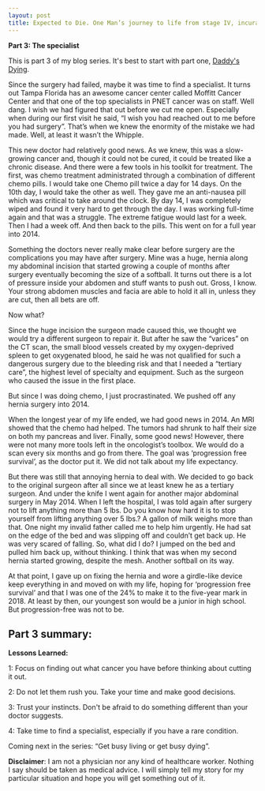 ```yaml
---
layout: post
title: Expected to Die. One Man’s journey to life from stage IV, incurable cancer
---
```


**Part 3: The specialist** 

This is part 3 of my blog series.  It's best to start with part one, [Daddy's Dying](https://expectedtodie.com/expectedtodie-part1).

Since the surgery had failed, maybe it was time to find a specialist.  It turns out Tampa Florida has an awesome cancer center called Moffitt Cancer Center and that one of the top specialists in PNET cancer was on staff.   Well dang.  I wish we had figured that out before we cut me open.  Especially when during our first visit he said, “I wish you had reached out to me before you had surgery”.  That’s when we knew the enormity of the mistake we had made.  Well, at least it wasn’t the Whipple.

This new doctor had relatively good news.  As we knew, this was a slow-growing cancer and, though it could not be cured, it could be treated like a chronic disease.   And there were a few tools in his toolkit for treatment.  The first, was chemo treatment administrated through a combination of different chemo pills.  I would take one Chemo pill twice a day for 14 days.  On the 10th day, I would take the other as well.   They gave me an anti-nausea pill which was critical to take around the clock.  By day 14, I was completely wiped and found it very hard to get through the day.  I was working full-time again and that was a struggle.  The extreme fatigue would last for a week.   Then I had a week off.  And then back to the pills.  This went on for a full year into 2014.

Something the doctors never really make clear before surgery are the complications you may have after surgery.   Mine was a huge, hernia along my abdominal incision that started growing a couple of months after surgery eventually becoming the size of a softball.  It turns out there is a lot of pressure inside your abdomen and stuff wants to push out.  Gross, I know.  Your strong abdomen muscles and facia are able to hold it all in, unless they are cut, then all bets are off. 

Now what? 

Since the huge incision the surgeon made caused this, we thought we would try a different surgeon to repair it.  But after he saw the “varices” on the CT scan, the small blood vessels created by my oxygen-deprived spleen to get oxygenated blood, he said he was not qualified for such a dangerous surgery due to the bleeding risk and that I needed a “tertiary care”, the highest level of specialty and equipment.  Such as the surgeon who caused the issue in the first place.   

But since I was doing chemo, I just procrastinated.  We pushed off any hernia surgery into 2014. 

When the longest year of my life ended, we had good news in 2014.  An MRI showed that the chemo had helped.  The tumors had shrunk to half their size on both my pancreas and liver.  Finally, some good news!   However, there were not many more tools left in the oncologist’s toolbox.  We would do a scan every six months and go from there.  The goal was ‘progression free survival’, as the doctor put it.  We did not talk about my life expectancy. 

But there was still that annoying hernia to deal with.   We decided to go back to the original surgeon after all since we at least knew he as a tertiary surgeon.  And under the knife I went again for another major abdominal surgery in May 2014.
When I left the hospital, I was told again after surgery not to lift anything more than 5 lbs.  Do you know how hard it is to stop yourself from lifting anything over 5 lbs.?  A gallon of milk weighs more than that.  One night my invalid father called me to help him urgently.  He had sat on the edge of the bed and was slipping off and couldn’t get back up.  He was very scared of falling.  So, what did I do?   I jumped on the bed and pulled him back up, without thinking.  I think that was when my second hernia started growing, despite the mesh.   Another softball on its way.  

At that point, I gave up on fixing the hernia and wore a girdle-like device keep everything in and moved on with my life, hoping for ‘progression free survival’ and that I was one of the 24% to make it to the five-year mark in 2018.   At least by then, our youngest son would be a junior in high school.   But progression-free was not to be.

## Part 3 summary:

**Lessons Learned:**

1: Focus on finding out what cancer you have before thinking about cutting it out.

2: Do not let them rush you.  Take your time and make good decisions.

3: Trust your instincts.  Don't be afraid to do something different than your doctor suggests.

4: Take time to find a specialist, especially if you have a rare condition.

Coming next in the series: “Get busy living or get busy dying”.

**Disclaimer**: I am not a physician nor any kind of healthcare worker. Nothing I say should be taken as medical advice. I will simply tell my story for my particular situation and hope you will get something out of it.
